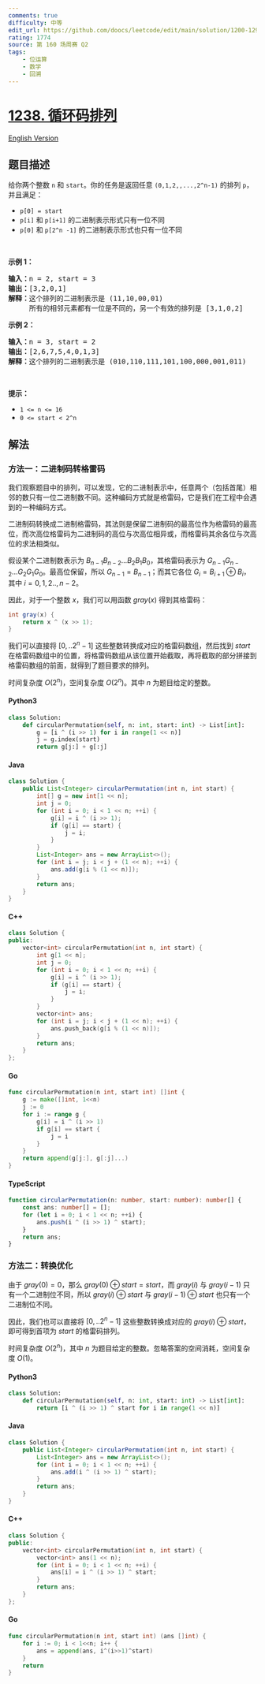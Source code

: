 ```yaml
---
comments: true
difficulty: 中等
edit_url: https://github.com/doocs/leetcode/edit/main/solution/1200-1299/1238.Circular%20Permutation%20in%20Binary%20Representation/README.md
rating: 1774
source: 第 160 场周赛 Q2
tags:
    - 位运算
    - 数学
    - 回溯
---
```


<!-- problem:start -->

# [1238. 循环码排列](https://leetcode.cn/problems/circular-permutation-in-binary-representation)

[English Version](/solution/1200-1299/1238.Circular%20Permutation%20in%20Binary%20Representation/README_EN.md)

## 题目描述

<!-- description:start -->

<p>给你两个整数&nbsp;<code>n</code> 和 <code>start</code>。你的任务是返回任意 <code>(0,1,2,,...,2^n-1)</code> 的排列 <code>p</code>，并且满足：</p>

<ul>
	<li><code>p[0] = start</code></li>
	<li><code>p[i]</code> 和 <code>p[i+1]</code>&nbsp;的二进制表示形式只有一位不同</li>
	<li><code>p[0]</code> 和 <code>p[2^n -1]</code>&nbsp;的二进制表示形式也只有一位不同</li>
</ul>

<p>&nbsp;</p>

<p><strong>示例 1：</strong></p>

<pre>
<strong>输入：</strong>n = 2, start = 3
<strong>输出：</strong>[3,2,0,1]
<strong>解释：</strong>这个排列的二进制表示是 (11,10,00,01)
     所有的相邻元素都有一位是不同的，另一个有效的排列是 [3,1,0,2]
</pre>

<p><strong>示例 2：</strong></p>

<pre>
<strong>输入：</strong>n = 3, start = 2
<strong>输出：</strong>[2,6,7,5,4,0,1,3]
<strong>解释：</strong>这个排列的二进制表示是 (010,110,111,101,100,000,001,011)
</pre>

<p>&nbsp;</p>

<p><strong>提示：</strong></p>

<ul>
	<li><code>1 &lt;= n &lt;= 16</code></li>
	<li><code>0 &lt;= start&nbsp;&lt;&nbsp;2^n</code></li>
</ul>

<!-- description:end -->

## 解法

<!-- solution:start -->

### 方法一：二进制码转格雷码

我们观察题目中的排列，可以发现，它的二进制表示中，任意两个（包括首尾）相邻的数只有一位二进制数不同。这种编码方式就是格雷码，它是我们在工程中会遇到的一种编码方式。

二进制码转换成二进制格雷码，其法则是保留二进制码的最高位作为格雷码的最高位，而次高位格雷码为二进制码的高位与次高位相异或，而格雷码其余各位与次高位的求法相类似。

假设某个二进制数表示为 $B_{n-1}B_{n-2}...B_2B_1B_0$，其格雷码表示为 $G_{n-1}G_{n-2}...G_2G_1G_0$。最高位保留，所以 $G_{n-1} = B_{n-1}$；而其它各位 $G_i = B_{i+1} \oplus B_{i}$，其中 $i=0,1,2..,n-2$。

因此，对于一个整数 $x$，我们可以用函数 $gray(x)$ 得到其格雷码：

```java
int gray(x) {
    return x ^ (x >> 1);
}
```

我们可以直接将 $[0,..2^n - 1]$ 这些整数转换成对应的格雷码数组，然后找到 $start$ 在格雷码数组中的位置，将格雷码数组从该位置开始截取，再将截取的部分拼接到格雷码数组的前面，就得到了题目要求的排列。

时间复杂度 $O(2^n)$，空间复杂度 $O(2^n)$。其中 $n$ 为题目给定的整数。

<!-- tabs:start -->

#### Python3

```python
class Solution:
    def circularPermutation(self, n: int, start: int) -> List[int]:
        g = [i ^ (i >> 1) for i in range(1 << n)]
        j = g.index(start)
        return g[j:] + g[:j]
```

#### Java

```java
class Solution {
    public List<Integer> circularPermutation(int n, int start) {
        int[] g = new int[1 << n];
        int j = 0;
        for (int i = 0; i < 1 << n; ++i) {
            g[i] = i ^ (i >> 1);
            if (g[i] == start) {
                j = i;
            }
        }
        List<Integer> ans = new ArrayList<>();
        for (int i = j; i < j + (1 << n); ++i) {
            ans.add(g[i % (1 << n)]);
        }
        return ans;
    }
}
```

#### C++

```cpp
class Solution {
public:
    vector<int> circularPermutation(int n, int start) {
        int g[1 << n];
        int j = 0;
        for (int i = 0; i < 1 << n; ++i) {
            g[i] = i ^ (i >> 1);
            if (g[i] == start) {
                j = i;
            }
        }
        vector<int> ans;
        for (int i = j; i < j + (1 << n); ++i) {
            ans.push_back(g[i % (1 << n)]);
        }
        return ans;
    }
};
```

#### Go

```go
func circularPermutation(n int, start int) []int {
	g := make([]int, 1<<n)
	j := 0
	for i := range g {
		g[i] = i ^ (i >> 1)
		if g[i] == start {
			j = i
		}
	}
	return append(g[j:], g[:j]...)
}
```

#### TypeScript

```ts
function circularPermutation(n: number, start: number): number[] {
    const ans: number[] = [];
    for (let i = 0; i < 1 << n; ++i) {
        ans.push(i ^ (i >> 1) ^ start);
    }
    return ans;
}
```

<!-- tabs:end -->

<!-- solution:end -->

<!-- solution:start -->

### 方法二：转换优化

由于 $gray(0) = 0$，那么 $gray(0) \oplus start = start$，而 $gray(i)$ 与 $gray(i-1)$ 只有一个二进制位不同，所以 $gray(i) \oplus start$ 与 $gray(i-1) \oplus start$ 也只有一个二进制位不同。

因此，我们也可以直接将 $[0,..2^n - 1]$ 这些整数转换成对应的 $gray(i) \oplus start$，即可得到首项为 $start$ 的格雷码排列。

时间复杂度 $O(2^n)$，其中 $n$ 为题目给定的整数。忽略答案的空间消耗，空间复杂度 $O(1)$。

<!-- tabs:start -->

#### Python3

```python
class Solution:
    def circularPermutation(self, n: int, start: int) -> List[int]:
        return [i ^ (i >> 1) ^ start for i in range(1 << n)]
```

#### Java

```java
class Solution {
    public List<Integer> circularPermutation(int n, int start) {
        List<Integer> ans = new ArrayList<>();
        for (int i = 0; i < 1 << n; ++i) {
            ans.add(i ^ (i >> 1) ^ start);
        }
        return ans;
    }
}
```

#### C++

```cpp
class Solution {
public:
    vector<int> circularPermutation(int n, int start) {
        vector<int> ans(1 << n);
        for (int i = 0; i < 1 << n; ++i) {
            ans[i] = i ^ (i >> 1) ^ start;
        }
        return ans;
    }
};
```

#### Go

```go
func circularPermutation(n int, start int) (ans []int) {
	for i := 0; i < 1<<n; i++ {
		ans = append(ans, i^(i>>1)^start)
	}
	return
}
```

<!-- tabs:end -->

<!-- solution:end -->

<!-- problem:end -->
